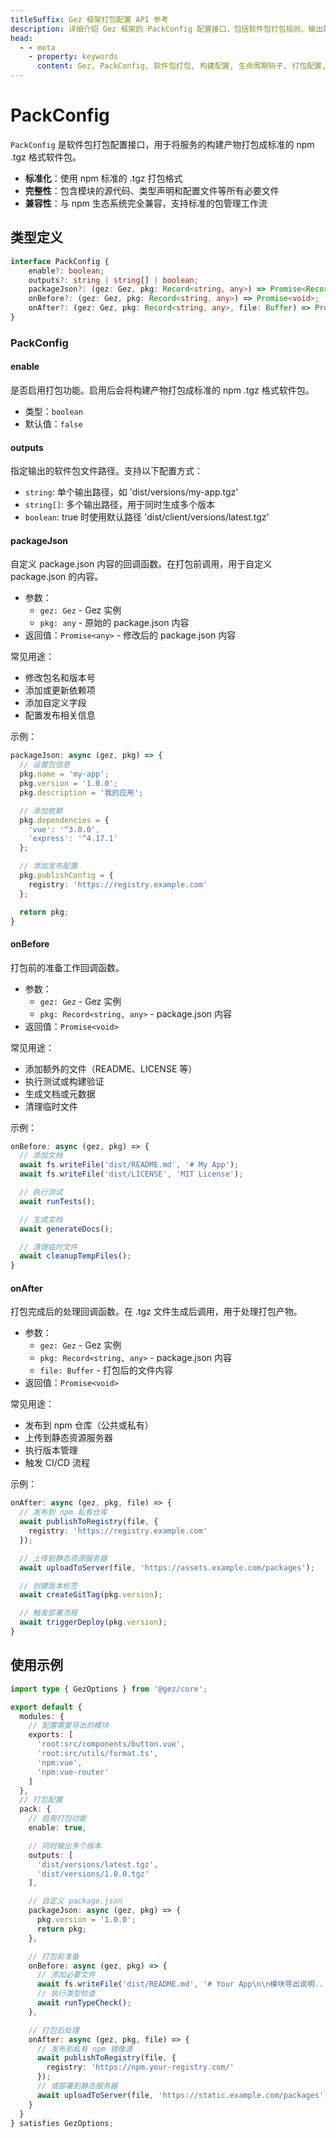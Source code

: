 ```yaml
---
titleSuffix: Gez 框架打包配置 API 参考
description: 详细介绍 Gez 框架的 PackConfig 配置接口，包括软件包打包规则、输出配置和生命周期钩子，帮助开发者实现标准化的构建流程。
head:
  - - meta
    - property: keywords
      content: Gez, PackConfig, 软件包打包, 构建配置, 生命周期钩子, 打包配置, Web 应用框架
---
```


# PackConfig

`PackConfig` 是软件包打包配置接口，用于将服务的构建产物打包成标准的 npm .tgz 格式软件包。

- **标准化**：使用 npm 标准的 .tgz 打包格式
- **完整性**：包含模块的源代码、类型声明和配置文件等所有必要文件
- **兼容性**：与 npm 生态系统完全兼容，支持标准的包管理工作流

## 类型定义

```typescript
interface PackConfig {
    enable?: boolean;
    outputs?: string | string[] | boolean;
    packageJson?: (gez: Gez, pkg: Record<string, any>) => Promise<Record<string, any>>;
    onBefore?: (gez: Gez, pkg: Record<string, any>) => Promise<void>;
    onAfter?: (gez: Gez, pkg: Record<string, any>, file: Buffer) => Promise<void>;
}
```

### PackConfig

#### enable

是否启用打包功能。启用后会将构建产物打包成标准的 npm .tgz 格式软件包。

- 类型：`boolean`
- 默认值：`false`

#### outputs

指定输出的软件包文件路径。支持以下配置方式：
- `string`: 单个输出路径，如 'dist/versions/my-app.tgz'
- `string[]`: 多个输出路径，用于同时生成多个版本
- `boolean`: true 时使用默认路径 'dist/client/versions/latest.tgz'

#### packageJson

自定义 package.json 内容的回调函数。在打包前调用，用于自定义 package.json 的内容。

- 参数：
  - `gez: Gez` - Gez 实例
  - `pkg: any` - 原始的 package.json 内容
- 返回值：`Promise<any>` - 修改后的 package.json 内容

常见用途：
- 修改包名和版本号
- 添加或更新依赖项
- 添加自定义字段
- 配置发布相关信息

示例：
```typescript
packageJson: async (gez, pkg) => {
  // 设置包信息
  pkg.name = 'my-app';
  pkg.version = '1.0.0';
  pkg.description = '我的应用';

  // 添加依赖
  pkg.dependencies = {
    'vue': '^3.0.0',
    'express': '^4.17.1'
  };

  // 添加发布配置
  pkg.publishConfig = {
    registry: 'https://registry.example.com'
  };

  return pkg;
}
```

#### onBefore

打包前的准备工作回调函数。

- 参数：
  - `gez: Gez` - Gez 实例
  - `pkg: Record<string, any>` - package.json 内容
- 返回值：`Promise<void>`

常见用途：
- 添加额外的文件（README、LICENSE 等）
- 执行测试或构建验证
- 生成文档或元数据
- 清理临时文件

示例：
```typescript
onBefore: async (gez, pkg) => {
  // 添加文档
  await fs.writeFile('dist/README.md', '# My App');
  await fs.writeFile('dist/LICENSE', 'MIT License');

  // 执行测试
  await runTests();

  // 生成文档
  await generateDocs();

  // 清理临时文件
  await cleanupTempFiles();
}
```

#### onAfter

打包完成后的处理回调函数。在 .tgz 文件生成后调用，用于处理打包产物。

- 参数：
  - `gez: Gez` - Gez 实例
  - `pkg: Record<string, any>` - package.json 内容
  - `file: Buffer` - 打包后的文件内容
- 返回值：`Promise<void>`

常见用途：
- 发布到 npm 仓库（公共或私有）
- 上传到静态资源服务器
- 执行版本管理
- 触发 CI/CD 流程

示例：
```typescript
onAfter: async (gez, pkg, file) => {
  // 发布到 npm 私有仓库
  await publishToRegistry(file, {
    registry: 'https://registry.example.com'
  });

  // 上传到静态资源服务器
  await uploadToServer(file, 'https://assets.example.com/packages');

  // 创建版本标签
  await createGitTag(pkg.version);

  // 触发部署流程
  await triggerDeploy(pkg.version);
}
```

## 使用示例

```typescript title="entry.node.ts"
import type { GezOptions } from '@gez/core';

export default {
  modules: {
    // 配置需要导出的模块
    exports: [
      'root:src/components/button.vue',
      'root:src/utils/format.ts',
      'npm:vue',
      'npm:vue-router'
    ]
  },
  // 打包配置
  pack: {
    // 启用打包功能
    enable: true,

    // 同时输出多个版本
    outputs: [
      'dist/versions/latest.tgz',
      'dist/versions/1.0.0.tgz'
    ],

    // 自定义 package.json
    packageJson: async (gez, pkg) => {
      pkg.version = '1.0.0';
      return pkg;
    },

    // 打包前准备
    onBefore: async (gez, pkg) => {
      // 添加必要文件
      await fs.writeFile('dist/README.md', '# Your App\n\n模块导出说明...');
      // 执行类型检查
      await runTypeCheck();
    },

    // 打包后处理
    onAfter: async (gez, pkg, file) => {
      // 发布到私有 npm 镜像源
      await publishToRegistry(file, {
        registry: 'https://npm.your-registry.com/'
      });
      // 或部署到静态服务器
      await uploadToServer(file, 'https://static.example.com/packages');
    }
  }
} satisfies GezOptions;
```